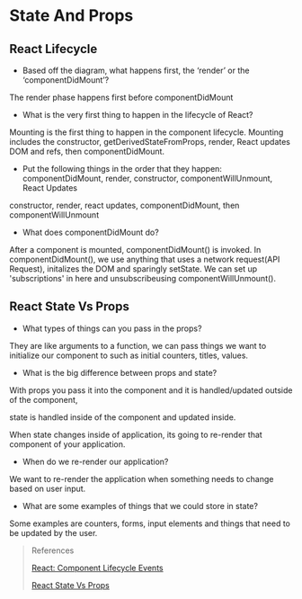 # State And Props

## React Lifecycle

- Based off the diagram, what happens first, the ‘render’ or the ‘componentDidMount’?

The render phase happens first before componentDidMount

- What is the very first thing to happen in the lifecycle of React?

Mounting is the first thing to happen in the component lifecycle. Mounting includes the constructor, getDerivedStateFromProps, render, React updates DOM and refs, then componentDidMount.

- Put the following things in the order that they happen: componentDidMount, render, constructor, componentWillUnmount, React Updates

constructor, render, react updates, componentDidMount, then componentWillUnmount

- What does componentDidMount do?

After a component is mounted, componentDidMount() is invoked. In componentDidMount(), we use anything that uses a network request(API Request), initalizes the DOM and sparingly setState. We can set up 'subscriptions' in here and unsubscribeusing componentWillUnmount(). 

## React State Vs Props

- What types of things can you pass in the props?

They are like arguments to a function, we can pass things we want to initialize our component to such as initial counters, titles, values.

- What is the big difference between props and state?

With props you pass it into the component and it is handled/updated outside of the component,

state is handled inside of the component and updated inside.

When state changes inside of application, its going to re-render that component of your application.

- When do we re-render our application?

We want to re-render the application when something needs to change based on user input.

- What are some examples of things that we could store in state?

Some examples are counters, forms, input elements and things that need to be updated by the user.

>References
>
>[React: Component Lifecycle Events](https://medium.com/@joshuablankenshipnola/react-component-lifecycle-events-cb77e670a093)
>
>[React State Vs Props](https://www.youtube.com/watch?v=IYvD9oBCuJI)
>